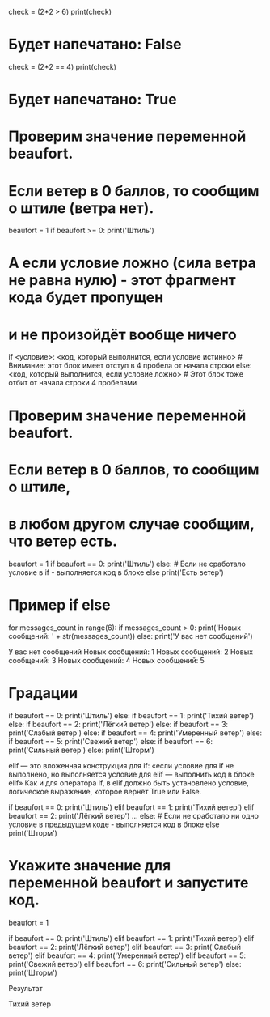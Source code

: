 check = (2*2 > 6)
print(check)

# Будет напечатано: False

check = (2*2 == 4)
print(check)

# Будет напечатано: True


# Проверим значение переменной beaufort.
# Если ветер в 0 баллов, то сообщим о штиле (ветра нет).
beaufort = 1
if beaufort >= 0:
    print('Штиль')
# А если условие ложно (сила ветра не равна нулю) - этот фрагмент кода будет пропущен 
# и не произойдёт вообще ничего

if <условие>:
    <код, который выполнится, если условие истинно> 
    # Внимание: этот блок имеет отступ в 4 пробела от начала строки
else:
    <код, который выполнится, если условие ложно>
    # Этот блок тоже отбит от начала строки 4 пробелами


# Проверим значение переменной beaufort.
# Если ветер в 0 баллов, то сообщим о штиле,
# в любом другом случае сообщим, что ветер есть.
beaufort = 1
if beaufort == 0:
    print('Штиль')
else:
    # Если не сработало условие в if - выполняется код в блоке else
    print('Есть ветер')

# Пример if else 
for messages_count in range(6):
    if messages_count > 0:
        print('Новых сообщений: ' + str(messages_count))
    else:
        print('У вас нет сообщений')

У вас нет сообщений
Новых сообщений: 1
Новых сообщений: 2
Новых сообщений: 3
Новых сообщений: 4
Новых сообщений: 5


# Градации
if beaufort == 0:
    print('Штиль')
else:
    if beaufort == 1:
        print('Тихий ветер')
    else:
        if beaufort == 2:
            print('Лёгкий ветер')
        else:
            if beaufort == 3:
                print('Слабый ветер')
            else:
                if beaufort == 4:
                    print('Умеренный ветер')
                else:
                    if beaufort == 5:
                        print('Свежий ветер')
                    else:
                        if beaufort == 6:
                            print('Сильный ветер')
                        else:
                            print('Шторм')


elif — это вложенная конструкция для if: «если условие для if не выполнено, но выполняется условие для elif — выполнить код в блоке elif»
Как и для оператора if,  в elif должно быть установлено условие, логическое выражение, которое вернёт True или False.

if beaufort == 0:
    print('Штиль')
elif beaufort == 1:
    print('Тихий ветер')
elif beaufort == 2:
    print('Лёгкий ветер')
...
else:
    # Если не сработало ни одно условие в предыдущем коде - выполняется код в блоке else
    print('Шторм') 


# Укажите значение для переменной beaufort и запустите код.
beaufort = 1

if beaufort == 0:
    print('Штиль')
elif beaufort == 1:
    print('Тихий ветер')
elif beaufort == 2:
    print('Лёгкий ветер')
elif beaufort == 3:
    print('Слабый ветер')
elif beaufort == 4:
    print('Умеренный ветер')
elif beaufort == 5:
    print('Свежий ветер')
elif beaufort == 6:
    print('Сильный ветер')
else:    
    print('Шторм')


Результат

Тихий ветер
